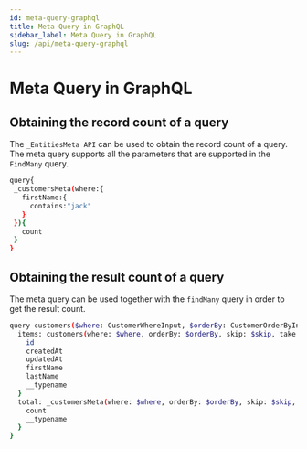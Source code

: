 ```yaml
---
id: meta-query-graphql
title: Meta Query in GraphQL 
sidebar_label: Meta Query in GraphQL
slug: /api/meta-query-graphql
---
```


# Meta Query in GraphQL 

## Obtaining the record count of a query

The `_EntitiesMeta API` can be used to obtain the record count of a query.
The meta query supports all the parameters that are supported in the `FindMany` query.

 ```bash
query{
  _customersMeta(where:{
    firstName:{
      contains:"jack"
    }
  }){
    count
  }
}


```

## Obtaining the result count of a query

The meta query can be used together with the `findMany` query in order to get the result count.


```bash
query customers($where: CustomerWhereInput, $orderBy: CustomerOrderByInput, $skip: Float, $take: Float) {
  items: customers(where: $where, orderBy: $orderBy, skip: $skip, take: $take) {
    id
    createdAt
    updatedAt
    firstName
    lastName
    __typename
  }
  total: _customersMeta(where: $where, orderBy: $orderBy, skip: $skip, take: $take) {
    count
    __typename
  }
}
```
